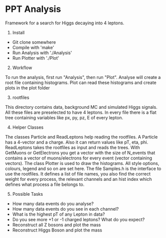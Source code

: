 # PPT Analysis
Framework for a search for Higgs decaying into 4 leptons.

1) Install

- Git clone somewhere
- Compile with 'make'
- Run Analysis with './Analysis'
- Run Plotter with './Plot'

2) Workflow

To run the analysis, first run "Analysis", then run "Plot".
Analyse will create a root file containing histograms.
Plot can read these histograms and create plots in the plot folder


3) rootfiles

This directory contains data, background MC and simulated Higgs signals.
All these files are preselected to have 4 leptons.
In every file there is a flat tree containing variables like px, py, pz, E of every lepton.


4) Helper Classes

The classes Particle and ReadLeptons help reading the rootfiles.
A Particle has a 4-vector and a charge. Also it can return values like pT, eta, phi.
ReadLeptons takes the rootfiles as input and reads the trees.
With GetMuons or GetElectrons you get a vector with the size of N_events that contains a vector of muons/electrons for every event (vector containing vectors).
The class Plotter is used to draw the histograms. All style options, colours, legend and so on are set here.
The file Samples.h is the interface to use the rootfiles.
It defines a list of file names, you also find the correct weight for every process, the relevant channels and an hist index which defines what process a file belongs to.

5) Possible Tasks

- How many data events do you analyse?
- How many data events do you see in each channel?
- What is the highest pT of any Lepton in data?
- Do you see more +1 or -1 charged leptons? What do you expect?
- Reconstruct all Z bosons and plot the mass
- Reconstruct Higgs Boson and plot the mass
